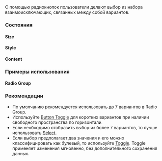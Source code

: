 С помощью радиокнопок пользователи делают выбор из набора взаимоисключающих, связанных между собой вариантов.

### Состояния

#### Size

<!-- example(radio-size) -->

#### Style

<!-- example(radio-style) -->

#### Content

<!-- example(radio-content) -->

### Примеры использования

#### Radio Group

<!-- example(radio-group) -->

[//]: # (#### Invalid Radio)

[//]: # ()
[//]: # (Если выбранный пункт недействителен или неверен, используйте параметр **%Наименование параметра%**. )

[//]: # ()
[//]: # (<!-- example&#40;radio-invalid&#41; -->)

[//]: # ()
[//]: # (#### Required Radio)

[//]: # ()
[//]: # (Используйте параметр **%Наименование параметра%**, чтобы сделать заполнение поля обязательным перед отправкой формы.)

[//]: # ()
[//]: # (<!-- example&#40;radio-required&#41; -->)

### Рекомендации

- По умолчанию рекомендуется использовать до 7 вариантов в Radio Group.
- Используйте [Button Toggle](/components/button-toggle/overview) для коротких вариантов при наличии свободного пространства по горизонтали.
- Если необходимо отобразить выбор из более 7 вариантов, то лучше использовать [Select](/components/select/overview).
- Если выбор предполагает два значения и его можно классифицировать как булевый, то используйте [Toggle](/components/toggle/overview). Toggle применяет изменения мгновенно, без дополнительного сохранения данных.

